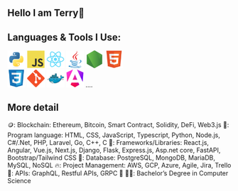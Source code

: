 ## Hello I am Terry👋

## Languages & Tools I Use:

<p>
  <img src="https://raw.githubusercontent.com/devicons/devicon/master/icons/python/python-original.svg" width="40" />
  <img src="https://raw.githubusercontent.com/devicons/devicon/master/icons/javascript/javascript-original.svg" width="40" />
  <img src="https://raw.githubusercontent.com/devicons/devicon/master/icons/react/react-original.svg" width="40" />
  <img src="https://raw.githubusercontent.com/devicons/devicon/master/icons/java/java-original.svg" width="40" />
  <img src="https://raw.githubusercontent.com/devicons/devicon/master/icons/nodejs/nodejs-original.svg" width="40" />
  <img src="https://raw.githubusercontent.com/devicons/devicon/master/icons/html5/html5-original.svg" width="40" />
  <br />
  <img src="https://raw.githubusercontent.com/devicons/devicon/master/icons/css3/css3-original.svg" width="40" />
  <img src="https://raw.githubusercontent.com/devicons/devicon/master/icons/git/git-original.svg" width="40" />
  <img src="https://raw.githubusercontent.com/devicons/devicon/master/icons/docker/docker-original.svg" width="40" />
  <img src="https://raw.githubusercontent.com/devicons/devicon/master/icons/angular/angular-original.svg" width="40" />
  <p3> .... </p3><br />
  <h2> More detail </h2>
  🪙: Blockchain: Ethereum, Bitcoin, Smart Contract, Solidity, DeFi, Web3.js
  🌱: Program language: HTML, CSS, JavaScript, Typescript, Python, Node.js, C#/.Net, PHP, Laravel, Go, C++, C
  🔭: Frameworks/Libraries: React.js, Angular, Vue.js, Next.js, Django, Flask, Express.js, Asp.net core, FastAPI, Bootstrap/Tailwind CSS
  🧩: Database: PostgreSQL, MongoDB, MariaDB, MySQL, NoSQL
  🔥: Project Management: AWS, GCP, Azure, Agile, Jira, Trello
  📲: APIs: GraphQL, Restful APIs, GRPC
  💬
  👨‍🎓: Bachelor’s Degree in Computer Science
</p>

